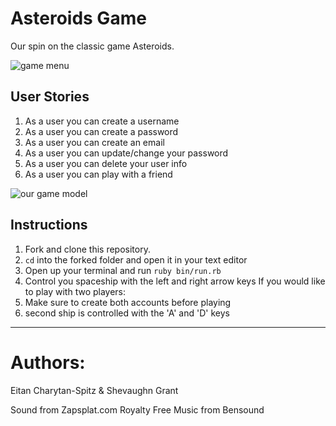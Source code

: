 # Asteroids Game

Our spin on the classic game Asteroids.

![game menu](https://i.imgur.com/Dguu43d.png)

## User Stories

1. As a user you can create a username
2. As a user you can create a password
3. As a user you can create an email
4. As a user you can update/change your password
5. As a user you can delete your user info
6. As a user you can play with a friend

![our game model](https://i.imgur.com/0E58aZv.png)


## Instructions

1. Fork and clone this repository.
2. `cd` into the forked folder and open it in your text editor
3. Open up your terminal and run `ruby bin/run.rb`
4. Control you spaceship with the left and right arrow keys
If you would like to play with two players:
5. Make sure to create both accounts before playing
6. second ship is controlled with the 'A' and 'D' keys

---
# Authors:

Eitan Charytan-Spitz & Shevaughn Grant

Sound from Zapsplat.com
Royalty Free Music from Bensound
